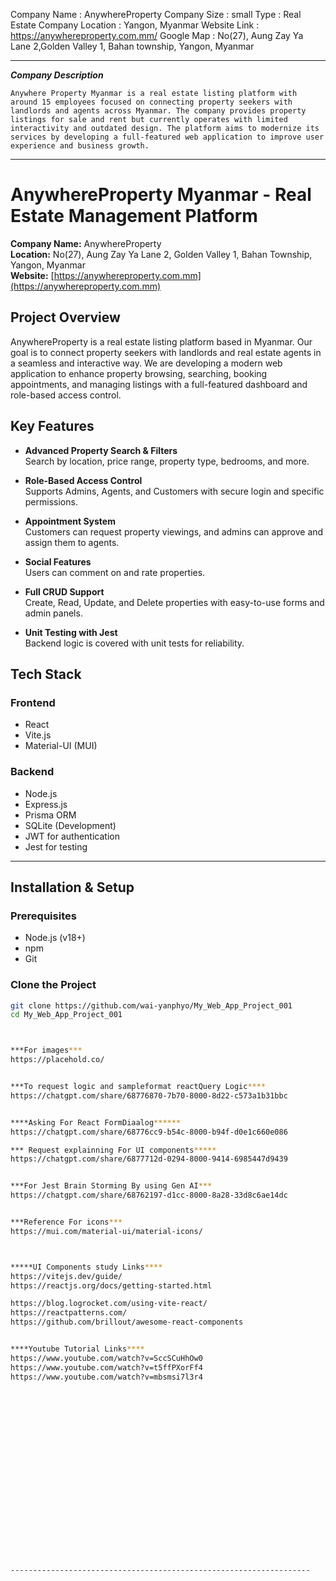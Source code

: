 Company Name : AnywhereProperty
Company Size : small
Type 	     : Real Estate Company
Location     : Yangon, Myanmar
Website Link : https://anywhereproperty.com.mm/
Google Map   : No(27), Aung Zay Ya Lane 2,Golden Valley 1, Bahan township, Yangon, Myanmar

-------------------------------------------------------------------------------------------------------------------------

***Company Description***

	Anywhere Property Myanmar is a real estate listing platform with around 15 employees focused on connecting property seekers with landlords and agents across Myanmar. The company provides property listings for sale and rent but currently operates with limited interactivity and outdated design. The platform aims to modernize its services by developing a full-featured web application to improve user experience and business growth.

----------------------------------------------------------------------------------------------------------------------------


# AnywhereProperty Myanmar - Real Estate Management Platform

**Company Name:** AnywhereProperty  
**Location:** No(27), Aung Zay Ya Lane 2, Golden Valley 1, Bahan Township, Yangon, Myanmar  
**Website:** [https://anywhereproperty.com.mm](https://anywhereproperty.com.mm)  

##  Project Overview

AnywhereProperty is a real estate listing platform based in Myanmar. Our goal is to connect property seekers with landlords and real estate agents in a seamless and interactive way. We are developing a modern web application to enhance property browsing, searching, booking appointments, and managing listings with a full-featured dashboard and role-based access control.

##  Key Features

- **Advanced Property Search & Filters**  
  Search by location, price range, property type, bedrooms, and more.

-  **Role-Based Access Control**  
  Supports Admins, Agents, and Customers with secure login and specific permissions.

-  **Appointment System**  
  Customers can request property viewings, and admins can approve and assign them to agents.

- **Social Features**  
  Users can comment on and rate properties.

-  **Full CRUD Support**  
  Create, Read, Update, and Delete properties with easy-to-use forms and admin panels.

-  **Unit Testing with Jest**  
  Backend logic is covered with unit tests for reliability.

## Tech Stack

### Frontend
- React
- Vite.js
- Material-UI (MUI)

### Backend
- Node.js
- Express.js
- Prisma ORM
- SQLite (Development)
- JWT for authentication
- Jest for testing

---

##  Installation & Setup

### Prerequisites

- Node.js (v18+)
- npm
- Git

### Clone the Project

```bash
git clone https://github.com/wai-yanphyo/My_Web_App_Project_001
cd My_Web_App_Project_001



***For images***
https://placehold.co/


***To request logic and sampleformat reactQuery Logic****
https://chatgpt.com/share/68776870-7b70-8000-8d22-c573a1b31bbc


****Asking For React FormDiaalog******
https://chatgpt.com/share/68776cc9-b54c-8000-b94f-d0e1c660e086

*** Request explainning For UI components*****
https://chatgpt.com/share/6877712d-0294-8000-9414-6985447d9439


***For Jest Brain Storming By using Gen AI***
https://chatgpt.com/share/68762197-d1cc-8000-8a28-33d8c6ae14dc


***Reference For icons***
https://mui.com/material-ui/material-icons/



*****UI Components study Links****
https://vitejs.dev/guide/
https://reactjs.org/docs/getting-started.html

https://blog.logrocket.com/using-vite-react/
https://reactpatterns.com/
https://github.com/brillout/awesome-react-components


****Youtube Tutorial Links****
https://www.youtube.com/watch?v=SccSCuHhOw0
https://www.youtube.com/watch?v=t5ffPXorFf4
https://www.youtube.com/watch?v=mbsmsi7l3r4





















-------------------------------------------------------------------
